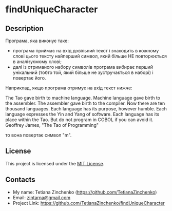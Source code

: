 # findUniqueCharacter

## Description

Програма, яка виконує таке:

- програма приймає на вхід довільний текст і знаходить в кожному слові цього тексту найперший символ, який більше НЕ повторюється в аналізуємому слові;
- далі із отриманого набору символів програма вибирає перший унікальний (тобто той, який більше не зустручається в наборі) і повертає його.

Наприклад, якщо програма отримує на вхід текст нижче:

The Tao gave birth to machine language. Machine language gave birth to the assembler. The assembler gave birth to the compiler. Now there are ten thousand languages. Each language has its purpose, however humble. Each language expresses the Yin and Yang of software. Each language has its place within the Tao. But do not program in COBOL if you can avoid it. Geoffrey James, "The Tao of Programming"

то вона повертає символ "m".

## License

This project is licensed under the
[MIT License](https://opensource.org/license/mit/).

## Contacts

- My name: Tetiana Zinchenko (https://github.com/TetianaZinchenko)
- Email: zintarna@gmail.com
- Project Link: https://github.com/TetianaZinchenko/findUniqueCharacter
